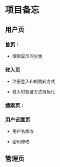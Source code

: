 # 项目备忘

## 用户页

### 首页：

- 限制显示的分类

### 登入页

- 注册登入和的跳转方式

- 登入时验证方式待优化

### 搜索页：


### 用户设置页

- 用户名修改

- 密码修改


## 管理页
